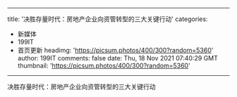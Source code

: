 
---
title: '决胜存量时代：房地产企业向资管转型的三大关键行动'
categories: 
 - 新媒体
 - 199IT
 - 首页更新
headimg: 'https://picsum.photos/400/300?random=5360'
author: 199IT
comments: false
date: Thu, 18 Nov 2021 07:40:29 GMT
thumbnail: 'https://picsum.photos/400/300?random=5360'
---

<div>   
决胜存量时代：房地产企业向资管转型的三大关键行动  
</div>
            